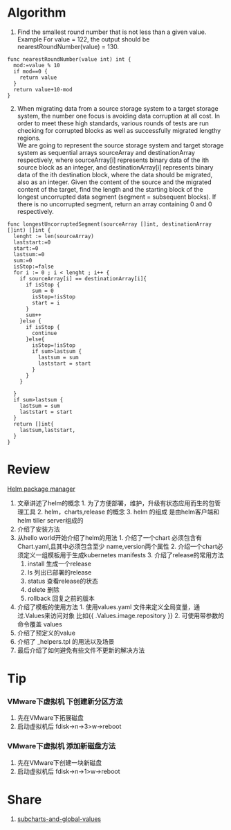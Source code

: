 # Algorithm
  1. Find the smallest round number that is not less than a given value.
    Example
    For value = 122, the output should be
    nearestRoundNumber(value) = 130.
  ```golang
  func nearestRoundNumber(value int) int {
    mod:=value % 10
    if mod==0 {
      return value
    }
    return value+10-mod
  }
  ```
  2. When migrating data from a source storage system to a target storage system, the number one focus is avoiding data corruption at all cost. In order to meet these high standards, various rounds of tests are run checking for corrupted blocks as well as successfully migrated lengthy regions.  
  We are going to represent the source storage system and target storage system as sequential arrays sourceArray and destinationArray respectively, where sourceArray[i] represents binary data of the ith source block as an integer, and destinationArray[i] represents binary data of the ith destination block, where the data should be migrated, also as an integer. Given the content of the source and the migrated content of the target, find the length and the starting block of the longest uncorrupted data segment (segment = subsequent blocks).
  If there is no uncorrupted segment, return an array containing 0 and 0 respectively.
  ```golang
  func longestUncorruptedSegment(sourceArray []int, destinationArray []int) []int {
    lenght := len(sourceArray)
    laststart:=0
    start:=0
    lastsum:=0
    sum:=0
    isStop:=false
    for i := 0 ; i < lenght ; i++ {
      if sourceArray[i] == destinationArray[i]{
        if isStop {
          sum = 0
          isStop=!isStop
          start = i
        }
        sum++
      }else {
        if isStop {
          continue
        }else{
          isStop=!isStop
          if sum>lastsum {
            lastsum = sum
            laststart = start
          }
        }
      }

    }
    if sum>lastsum {
      lastsum = sum
      laststart = start
    }
    return []int{
      lastsum,laststart,
    }
  }
  ```
# Review
[Helm package manager](https://medium.com/@gajus/the-missing-ci-cd-kubernetes-component-helm-package-manager-1fe002aac680)
  1. 文章讲述了helm的概念
    1. 为了方便部署，维护，升级有状态应用而生的包管理工具
    2. helm，charts,release 的概念
    3. helm 的组成 是由helm客户端和helm tiller server组成的
  2. 介绍了安装方法
  3. 从hello world开始介绍了helm的用法
    1. 介绍了一个chart 必须包含有 Chart.yaml,且其中必须包含至少 name,version两个属性
    2. 介绍一个chart必须定义一组模板用于生成kubernetes manifests
    3. 介绍了release的常用方法
      1. install 生成一个release
      2. ls 列出已部署的release
      3. status 查看release的状态
      4. delete 删除
      5. rollback 回复之前的版本
  4. 介绍了模板的使用方法
    1. 使用values.yaml 文件来定义全局变量，通过.Values来访问对象 比如{{ .Values.image.repository }}
    2. 可使用带参数的命令覆盖 values
  5. 介绍了预定义的value
  6. 介绍了 _helpers.tpl 的用法以及场景
  7. 最后介绍了如何避免有些文件不更新的解决方法
# Tip
### VMware下虚拟机 下创建新分区方法
  1. 先在VMware下拓展磁盘
  2. 启动虚拟机后 fdisk->n->3>w->reboot
### VMware下虚拟机 添加新磁盘方法
  1. 先在VMware下创建一块新磁盘
  2. 启动虚拟机后 fdisk->n->1>w->reboot

# Share
1. [subcharts-and-global-values](https://github.com/helm/helm/blob/master/docs/chart_template_guide/subcharts_and_globals.md#subcharts-and-global-values)